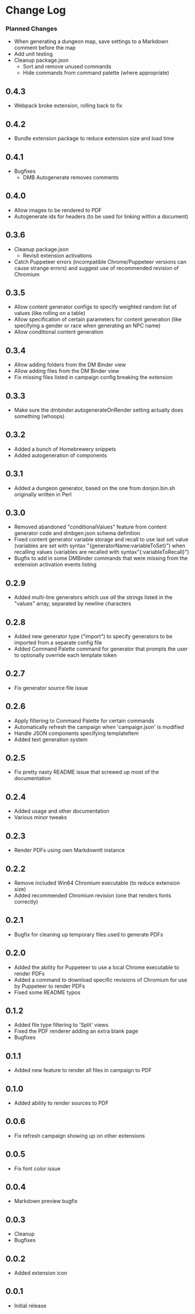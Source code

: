 # Change Log
### Planned Changes
- When generating a dungeon map, save settings to a Markdown comment before the map
- Add unit testing
- Cleanup package.json
  - Sort and remove unused commands
  - Hide commands from command palette (where appropriate)

## 0.4.3
- Webpack broke extension, rolling back to fix

## 0.4.2
- Bundle extension package to reduce extension size and load time


## 0.4.1
- Bugfixes
  - DMB Autogenerate removes comments

## 0.4.0
- Allow images to be rendered to PDF
- Autogenerate ids for headers (to be used for linking within a document)

## 0.3.6
- Cleanup package.json
  - Revisit extension activations
- Catch Puppeteer errors (incompatible Chrome/Puppeteer versions can cause strange errors) and suggest use of recommended revision of Chromium

## 0.3.5
- Allow content generator configs to specify weighted random list of values (like rolling on a table)
- Allow specification of certain parameters for content generation (like specifying a gender or race when generating an NPC name)
- Allow conditional content generation

## 0.3.4
- Allow adding folders from the DM Binder view
- Allow adding files from the DM Binder view
- Fix missing files listed in campaign config breaking the extension

## 0.3.3
- Make sure the dmbinder.autogenerateOnRender setting actually does something (whoops)

## 0.3.2
- Added a bunch of Homebrewery snippets
- Added autogeneration of components

## 0.3.1
- Added a dungeon generator, based on the one from donjon.bin.sh originally written in Perl

## 0.3.0
- Removed abandoned "conditionalValues" feature from content generator code and dmbgen.json schema definition
- Fixed content generator variable storage and recall to use last set value (variables are set with syntax "{generatorName:variableToSet}") when recalling values (variables are recalled with syntax"{:variableToRecall}")
- Bugfix to add in some DMBinder commands that were missing from the extension activation events listing

## 0.2.9
- Added multi-line generators which use *all* the strings listed in the "values" array, separated by newline characters

## 0.2.8
- Added new generator type ("import") to specify generators to be imported from a separate config file
- Added Command Palette command for generator that prompts the user to optionally override each template token

## 0.2.7
- Fix generator source file issue

## 0.2.6
- Apply filtering to Command Palette for certain commands
- Automatically refresh the campaign when 'campaign.json' is modified
- Handle JSON components specifying templateItem
- Added text generation system

## 0.2.5
- Fix pretty nasty README issue that screwed up most of the documentation

## 0.2.4
- Added usage and other documentation
- Various minor tweaks

## 0.2.3
- Render PDFs using own MarkdownIt instance

## 0.2.2
- Remove included Win64 Chromium executable (to reduce extension size)
- Added recommended Chromium revision (one that renders fonts correctly)

## 0.2.1
- Bugfix for cleaning up temporary files used to generate PDFs

## 0.2.0
- Added the ability for Puppeteer to use a local Chrome executable to render PDFs
- Added a command to download specific revisions of Chromium for use by Puppeteer to render PDFs
- Fixed some README typos

## 0.1.2
- Added file type filtering to 'Split' views
- Fixed the PDF renderer adding an extra blank page
- Bugfixes

## 0.1.1
- Added new feature to render all files in campaign to PDF

## 0.1.0
- Added ability to render sources to PDF

## 0.0.6
- Fix refresh campaign showing up on other extensions

## 0.0.5
- Fix font color issue

## 0.0.4
- Markdown preview bugfix

## 0.0.3
- Cleanup
- Bugfixes

## 0.0.2
- Added extension icon

## 0.0.1
- Initial release